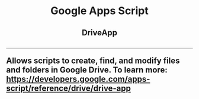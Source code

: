 <h1 align="center">Google Apps Script</h1>
<h2 align="center">DriveApp<h2>
<hr>

Allows scripts to create, find, and modify files and folders in Google Drive.
To learn more:
https://developers.google.com/apps-script/reference/drive/drive-app
